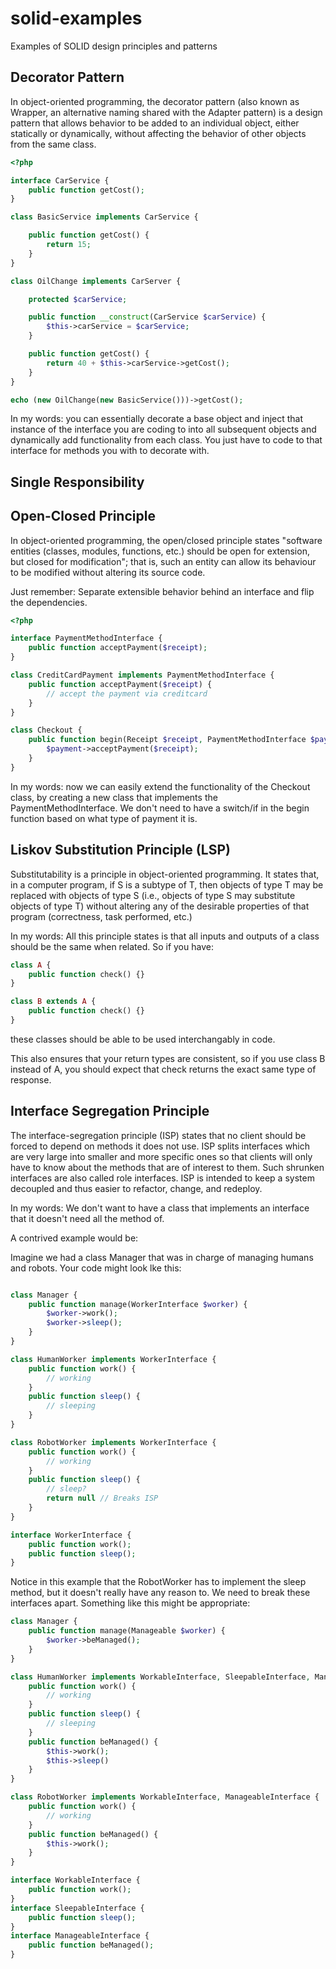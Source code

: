 solid-examples
==============

Examples of SOLID design principles and patterns

## Decorator Pattern

In object-oriented programming, the decorator pattern (also known as Wrapper, an alternative naming shared with the Adapter pattern) is a design pattern that allows behavior to be added to an individual object, either statically or dynamically, without affecting the behavior of other objects from the same class.

```php
<?php

interface CarService {
    public function getCost();
}

class BasicService implements CarService {

    public function getCost() {
        return 15;
    }
}

class OilChange implements CarServer {

    protected $carService;

    public function __construct(CarService $carService) {
        $this->carService = $carService;
    }

    public function getCost() {
        return 40 + $this->carService->getCost();
    }
}

echo (new OilChange(new BasicService()))->getCost();
```

In my words: you can essentially decorate a base object and inject that instance of the interface you are coding to into all subsequent objects and dynamically add functionality from each class. You just have to code to that interface for methods you with to decorate with.

## Single Responsibility

## Open-Closed Principle

In object-oriented programming, the open/closed principle states "software entities (classes, modules, functions, etc.) should be open for extension, but closed for modification"; that is, such an entity can allow its behaviour to be modified without altering its source code.

Just remember: Separate extensible behavior behind an interface and flip the dependencies.


```php
<?php

interface PaymentMethodInterface {
    public function acceptPayment($receipt);
}

class CreditCardPayment implements PaymentMethodInterface {
    public function acceptPayment($receipt) {
        // accept the payment via creditcard
    }
}

class Checkout {
    public function begin(Receipt $receipt, PaymentMethodInterface $payment) {
        $payment->acceptPayment($receipt);
    }
}
```

In my words: now we can easily extend the functionality of the Checkout class, by creating a new class that implements the PaymentMethodInterface. We don't need to have a switch/if in the begin function based on what type of payment it is.

## Liskov Substitution Principle (LSP)

Substitutability is a principle in object-oriented programming. It states that, in a computer program, if S is a subtype of T, then objects of type T may be replaced with objects of type S (i.e., objects of type S may substitute objects of type T) without altering any of the desirable properties of that program (correctness, task performed, etc.)

In my words: All this principle states is that all inputs and outputs of a class should be the same when related. So if you have:

```php
class A {
    public function check() {}
}

class B extends A {
    public function check() {}
}
```

these classes should be able to be used interchangably in code.

This also ensures that your return types are consistent, so if you use class B instead of A, you should expect that check returns the exact same type of response.

## Interface Segregation Principle

The interface-segregation principle (ISP) states that no client should be forced to depend on methods it does not use. ISP splits interfaces which are very large into smaller and more specific ones so that clients will only have to know about the methods that are of interest to them. Such shrunken interfaces are also called role interfaces. ISP is intended to keep a system decoupled and thus easier to refactor, change, and redeploy. 

In my words: We don't want to have a class that implements an interface that it doesn't need all the method of.

A contrived example would be:

Imagine we had a class Manager that was in charge of managing humans and robots. Your code might look lke this:

```php

class Manager {
    public function manage(WorkerInterface $worker) {
        $worker->work();
        $worker->sleep();
    }
}

class HumanWorker implements WorkerInterface {
    public function work() {
        // working
    }
    public function sleep() {
        // sleeping
    }
}

class RobotWorker implements WorkerInterface {
    public function work() {
        // working
    }
    public function sleep() {
        // sleep?
        return null // Breaks ISP
    }
}

interface WorkerInterface {
    public function work();
    public function sleep();
}

```
Notice in this example that the RobotWorker has to implement the sleep method, but it doesn't really have any reason to. We need to break these interfaces apart. Something like this might be appropriate:

```php
class Manager {
    public function manage(Manageable $worker) {
        $worker->beManaged();
    }
}

class HumanWorker implements WorkableInterface, SleepableInterface, ManageableInterface {
    public function work() {
        // working
    }
    public function sleep() {
        // sleeping
    }
    public function beManaged() {
        $this->work();
        $this->sleep()
    }
}

class RobotWorker implements WorkableInterface, ManageableInterface {
    public function work() {
        // working
    }
    public function beManaged() {
        $this->work();
    }
}

interface WorkableInterface {
    public function work();
}
interface SleepableInterface {
    public function sleep();
}
interface ManageableInterface {
    public function beManaged();
}
```
